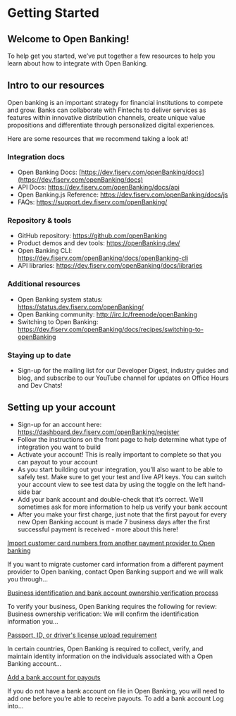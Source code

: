 # Getting Started

## Welcome to Open Banking!

To help get you started, we’ve put together a few resources to help you learn about how to integrate with Open Banking.

## Intro to our resources
Open banking is an important strategy for financial institutions to compete and grow. Banks can collaborate with Fintechs to deliver services as features within innovative distribution channels, create unique value propositions and differentiate through personalized digital experiences.

Here are some resources that we recommend taking a look at!

### Integration docs

* Open Banking Docs: [https://dev.fiserv.com/openBanking/docs](https://dev.fiserv.com/openBanking/docs)
* API Docs: https://dev.fiserv.com/openBanking/docs/api
* Open Banking.js Reference: https://dev.fiserv.com/openBanking/docs/js
* FAQs: https://support.dev.fiserv.com/openBanking/

### Repository & tools

* GitHub repository: https://github.com/openBanking
* Product demos and dev tools: https://openBanking.dev/
* Open Banking CLI: https://dev.fiserv.com/openBanking/docs/openBanking-cli
* API libraries: https://dev.fiserv.com/openBanking/docs/libraries

### Additional resources

* Open Banking system status: https://status.dev.fiserv.com/openBanking/
* Open Banking community: http://irc.lc/freenode/openBanking
* Switching to Open Banking: https://dev.fiserv.com/openBanking/docs/recipes/switching-to-openBanking

### Staying up to date

* Sign-up for the mailing list for our Developer Digest, industry guides and blog, and subscribe to our YouTube channel for updates on Office Hours and Dev Chats!

## Setting up your account

* Sign-up for an account here: https://dashboard.dev.fiserv.com/openBanking/register
* Follow the instructions on the front page to help determine what type of integration you want to build
* Activate your account! This is really important to complete so that you can payout to your account
* As you start building out your integration, you’ll also want to be able to safely test. Make sure to get your test and live API keys. You can switch your account view to see test data by using the toggle on the left hand-side bar
* Add your bank account and double-check that it’s correct. We’ll sometimes ask for more information to help us verify your bank account
* After you make your first charge, just note that the first payout for every new Open Banking account is made 7 business days after the first successful payment is received - more about this here!

[Import customer card numbers from another payment provider to Open banking]()

If you want to migrate customer card information from a different payment provider to Open banking, contact Open Banking support and we will walk you through…

[Business identification and bank account ownership verification process]()

To verify your business, Open Banking requires the following for review: Business ownership verification: We will confirm the identification information you…

[Passport, ID, or driver's license upload requirement]()

In certain countries, Open Banking is required to collect, verify, and maintain identity information on the individuals associated with a Open Banking account…

[Add a bank account for payouts]()

If you do not have a bank account on file in Open Banking, you will need to add one before you’re able to receive payouts. To add a bank account Log into…
